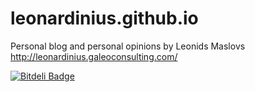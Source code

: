 leonardinius.github.io
======================

Personal blog and personal opinions by Leonids Maslovs http://leonardinius.galeoconsulting.com/


[![Bitdeli Badge](https://d2weczhvl823v0.cloudfront.net/leonardinius/leonardinius.github.io/trend.png)](https://bitdeli.com/free "Bitdeli Badge")

